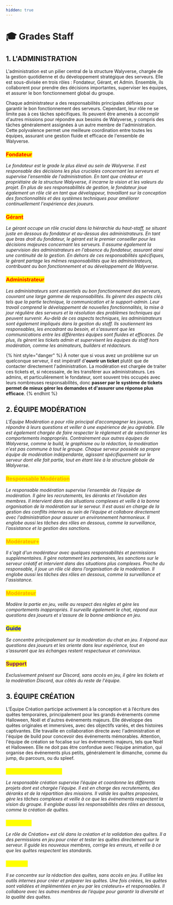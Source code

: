 ```yaml
---
hidden: true
---
```


# 🎓 Grades Staff

## 1. L'ADMINISTRATION
L'administration est un pilier central de la structure Walyverse, chargée de la gestion quotidienne et du développement stratégique des serveurs. Elle est sous-divisée en trois rôles : Fondateur, Gérant, et Admin. Ensemble, ils collaborent pour prendre des décisions importantes, superviser les équipes, et assurer le bon fonctionnement global du groupe.

Chaque administrateur a des responsabilités principales définies pour garantir le bon fonctionnement des serveurs. Cependant, leur rôle ne se limite pas à ces tâches spécifiques. Ils peuvent être amenés à accomplir d'autres missions pour répondre aux besoins de Walyverse, y compris des tâches généralement assignées à un autre membre de l'administration. Cette polyvalence permet une meilleure coordination entre toutes les équipes, assurant une gestion fluide et efficace de l'ensemble de Walyverse.


### <mark style="color:red;">Fondateur</mark>

_Le fondateur est le grade le plus élevé au sein de Walyverse. Il est responsable des décisions les plus cruciales concernant les serveurs et supervise l'ensemble de l'administration. En tant que créateur et propriétaire de la structure Walyverse, il incarne la vision et les valeurs du projet. En plus de ses responsabilités de gestion, le fondateur joue également un rôle clé en tant que développeur, travaillant sur la conception des fonctionnalités et des systèmes techniques pour améliorer continuellement l'expérience des joueurs._

### <mark style="color:red;">Gérant</mark>

_Le gérant occupe un rôle crucial dans la hiérarchie du haut-staff, se situant juste en dessous du fondateur et au-dessus des administrateurs. En tant que bras droit du fondateur, le gérant est le premier conseiller pour les décisions majeures concernant les serveurs. Il assume également la supervision des administrateurs en l'absence du fondateur, assurant ainsi une continuité de la gestion. En dehors de ces responsabilités spécifiques, le gérant partage les mêmes responsabilités que les administrateurs, contribuant au bon fonctionnement et au développement de Walyverse._

### <mark style="color:red;">Administrateur</mark>

_Les administrateurs sont essentiels au bon fonctionnement des serveurs, couvrant une large gamme de responsabilités. Ils gèrent des aspects clés tels que la partie technique, la communication et le support-admin. Leur travail comprend le développement de nouvelles fonctionnalités, la mise à jour régulière des serveurs et la résolution des problèmes techniques qui peuvent survenir. Au-delà de ces aspects techniques, les administrateurs sont également impliqués dans la gestion du staff. Ils soutiennent les responsables, les encadrant au besoin, et s'assurent que les communications entre les différentes équipes sont fluides et efficaces. De plus, ils gèrent les tickets admin et supervisent les équipes du staff hors modération, comme les animateurs, builders et rédacteurs._



{% hint style="danger" %}
À noter que si vous avez un problème sur un quelconque serveur, il est impératif d'**ouvrir un ticket** plutôt que de contacter directement l'administration. La modération est chargée de traiter ces tickets et, si nécessaire, de les transférer aux administrateurs. Les admins, et particulièrement le fondateur, sont souvent très occupés avec leurs nombreuses responsabilités, donc **passer par le système de tickets permet de mieux gérer les demandes et d'assurer une réponse plus efficace**.
{% endhint %}

## 2. ÉQUIPE MODÉRATION
_L'Équipe Modération a pour rôle principal d’accompagner les joueurs, répondre à leurs questions et veiller à une expérience de jeu agréable. Elle est également chargée de faire respecter le règlement et de sanctionner les comportements inappropriés. Contrairement aux autres équipes de Walyverse, comme le build, le graphisme ou la rédaction, la modération n'est pas commune à tout le groupe. Chaque serveur possède sa propre équipe de modération indépendante, agissant spécifiquement sur le serveur dont elle fait partie, tout en étant liée à la structure globale de Walyverse._

### <mark style="color:orange;">Responsable Modération</mark>

_Le responsable modération supervise l’ensemble de l’équipe de modération. Il gère les recrutements, les déranks et l’évolution des membres. Il intervient dans des situations complexes et veille à la bonne organisation de la modération sur le serveur. Il est aussi en charge de la gestion des conflits internes au sein de l’équipe et collabore directement avec l'administration pour assurer un environnement harmonieux. Il englobe aussi les tâches des rôles en dessous, comme la surveillance, l’assistance et la gestion des sanctions._


### <mark style="color:orange;">Modérateur+</mark>

_Il s'agit d'un modérateur avec quelques responsabilités et permissions supplémentaires. Il gère notamment les partenaires, les sanctions sur le serveur créatif et intervient dans des situations plus complexes. Proche du responsable, il joue un rôle clé dans l’organisation de la modération. Il englobe aussi les tâches des rôles en dessous, comme la surveillance et l'assistance._

### <mark style="color:orange;">Modérateur</mark>

_Modère la partie en jeu, veille au respect des règles et gère les comportements inappropriés. Il surveille également le chat, répond aux questions des joueurs et s'assure de la bonne ambiance en jeu._

### <mark style="color:blue;">Guide</mark>

_Se concentre principalement sur la modération du chat en jeu. Il répond aux questions des joueurs et les oriente dans leur expérience, tout en s’assurant que les échanges restent respectueux et conviviaux._

### <mark style="color:purple;">Support</mark>

_Exclusivement présent sur Discord, sans accès en jeu, il gère les tickets et la modération Discord, aux côtés du reste de l'équipe._

## 3. ÉQUIPE CRÉATION
L’Équipe Création participe activement à la conception et à l’écriture des quêtes temporaires, principalement pour les grands événements comme Halloween, Noël et d'autres événements majeurs. Elle développe des quêtes originales et immersives, avec des objectifs variés, et des histoires captivantes. Elle travaille en collaboration directe avec l'administration et l'équipe de build pour concevoir des événements mémorables.
Attention, l'équipe de création se focalise sur les événements majeurs, tels que Noël et Halloween. Elle ne doit pas être confondue avec l’équipe animation, qui organise des événements plus petits, généralement le dimanche, comme du jump, du parcours, ou du spleef.

### <mark style="color:yellow;">Responsable Création</mark>

_Le responsable création supervise l’équipe et coordonne les différents projets dont est chargée l'équipe. Il est en charge des recrutements, des déranks et de la répartition des missions. Il valide les quêtes proposées, gère les tâches complexes et veille à ce que les événements respectent la vision du groupe. Il englobe aussi les responsabilités des rôles en dessous, comme la création de quêtes._

### <mark style="color:yellow;">Création+</mark>

_Le rôle de Création+ est clé dans la création et la validation des quêtes. Il a des permissions en jeu pour créer et tester les quêtes directement sur le serveur. Il guide les nouveaux membres, corrige les erreurs, et veille à ce que les quêtes respectent les standards._

### <mark style="color:yellow;">Création</mark>

_Il se concentre sur la rédaction des quêtes, sans accès en jeu. Il utilise les outils internes pour créer et préparer les quêtes. Une fois créées, les quêtes sont validées et implémentées en jeu par les créateurs+ et responsables. Il collabore avec les autres membres de l’équipe pour garantir la diversité et la qualité des quêtes._